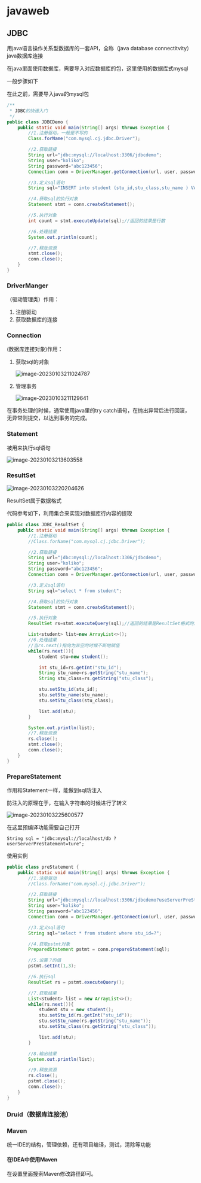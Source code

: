 # javaweb



## JDBC

用java语言操作关系型数据库的一套API，全称（java database connectitvity）java数据库连接

在java里面使用数据库，需要导入对应数据库的包，这里使用的数据库式mysql

一般步骤如下

在此之前，需要导入java的mysql包

```java
/**
 * JDBC的快速入门
 */
public class JDBCDemo {
    public static void main(String[] args) throws Exception {
        //1.注册驱动，一般是不写的
        Class.forName("com.mysql.cj.jdbc.Driver");

        //2.获取链接
        String url="jdbc:mysql://localhost:3306/jdbcdemo";
        String user="koliko";
        String password="abc123456";
        Connection conn = DriverManager.getConnection(url, user, password);

        //3.定义sql语句
        String sql="INSERT into student (stu_id,stu_class,stu_name ) VALUES (5,3,\"zgm\")";

        //4.获取sql的执行对象
        Statement stmt = conn.createStatement();

        //5.执行对象
        int count = stmt.executeUpdate(sql);//返回的结果是行数

        //6.处理结果
        System.out.println(count);

        //7.释放资源
        stmt.close();
        conn.close();
    }
}
```



### DriverManger

（驱动管理类）作用：

1. 注册驱动
2. 获取数据库的连接



### Connection

(数据库连接对象)作用：

1. 获取sql的对象

   ![image-20230103211024787](images/image-20230103211024787.png)

2. 管理事务

   ![image-20230103211129641](images/image-20230103211129641.png)

在事务处理的时候，通常使用java里的try catch语句，在抛出异常后进行回滚，无异常则提交，以达到事务的完成。



### Statement

被用来执行sql语句

![image-20230103213603558](images/image-20230103213603558.png)



### ResultSet

![image-20230103220204626](images/image-20230103220204626.png)

ResultSet属于数据格式

代码参考如下，利用集合来实现对数据库行内容的提取

```java
public class JDBC_ResultSet {
    public static void main(String[] args) throws Exception {
        //1.注册驱动
        //Class.forName("com.mysql.cj.jdbc.Driver");

        //2.获取链接
        String url="jdbc:mysql://localhost:3306/jdbcdemo";
        String user="koliko";
        String password="abc123456";
        Connection conn = DriverManager.getConnection(url, user, password);

        //3.定义sql语句
        String sql="select * from student";

        //4.获取sql的执行对象
        Statement stmt = conn.createStatement();

        //5.执行对象
        ResultSet rs=stmt.executeQuery(sql);//返回的结果是ResultSet格式的对象

        List<student> list=new ArrayList<>();
        //6.处理结果
     	//当rs.next()指向为非空的时候不断地赋值
        while(rs.next()){
            student stu=new student();

            int stu_id=rs.getInt("stu_id");
            String stu_name=rs.getString("stu_name");
            String stu_class=rs.getString("stu_class");

            stu.setStu_id(stu_id);
            stu.setStu_name(stu_name);
            stu.setStu_class(stu_class);

            list.add(stu);
        }

        System.out.println(list);
        //7.释放资源
        rs.close();
        stmt.close();
        conn.close();
    }
}
```



### PrepareStatement

作用和Statement一样，能做到sql防注入

防注入的原理在于，在输入字符串的时候进行了转义

![image-20230103225600577](images/image-20230103225600577.png)

在这里预编译功能需要自己打开

```
String sql = "jdbc:mysql://localhost/db ? userServerPreStatement=ture";
```

使用实例

```java
public class preStatement {
    public static void main(String[] args) throws Exception {
        //1.注册驱动
        //Class.forName("com.mysql.cj.jdbc.Driver");

        //2.获取链接
        String url="jdbc:mysql://localhost:3306/jdbcdemo?useServerPreStatement=ture";
        String user="koliko";
        String password="abc123456";
        Connection conn = DriverManager.getConnection(url, user, password);

        //3.定义sql语句
        String sql="select * from student where stu_id=?";

        //4.获取pstmt对象
        PreparedStatement pstmt = conn.prepareStatement(sql);

        //5.设置？的值
        pstmt.setInt(1,3);

        //6.执行sql
        ResultSet rs = pstmt.executeQuery();

        //7.获取结果
        List<student> list = new ArrayList<>();
        while(rs.next()){
            student stu = new student();
            stu.setStu_id(rs.getInt("stu_id"));
            stu.setStu_name(rs.getString("stu_name"));
            stu.setStu_class(rs.getString("stu_class"));

            list.add(stu);
        }

        //8.输出结果
        System.out.println(list);

        //9.释放资源
        rs.close();
        pstmt.close();
        conn.close();
    }
}
```



### Druid（数据库连接池）



### Maven

统一IDE的结构，管理依赖，还有项目编译，测试，清除等功能

#### 在IDEA中使用Maven

在设置里面搜索Maven修改路径即可。

